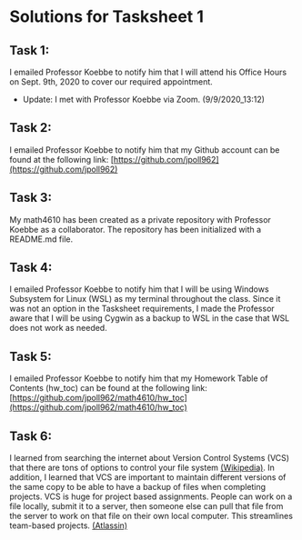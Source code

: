 # Solutions for Tasksheet 1
## Task 1:
  I emailed Professor Koebbe to notify him that I will attend his Office Hours on Sept. 9th, 2020 to cover our
  required appointment.
  * Update: I met with Professor Koebbe via Zoom. (9/9/2020_13:12)

## Task 2:
  I emailed Professor Koebbe to notify him that my Github account can be found at the following link:
  [https://github.com/jpoll962](https://github.com/jpoll962)

## Task 3:
  My math4610 has been created as a private repository with Professor Koebbe as a collaborator. The repository
  has been initialized with a README.md file.
  
## Task 4:
  I emailed Professor Koebbe to notify him that I will be using Windows Subsystem for Linux (WSL) as my terminal
  throughout the class. Since it was not an option in the Tasksheet requirements, I made the Professor aware that
  I will be using Cygwin as a backup to WSL in the case that WSL does not work as needed.
  
## Task 5:
  I emailed Professor Koebbe to notify him that my Homework Table of Contents (hw_toc) can be found at the
  following link:
  [https://github.com/jpoll962/math4610/hw_toc](https://github.com/jpoll962/math4610/hw_toc)
  
## Task 6:
  I learned from searching the internet about Version Control Systems (VCS) that there are tons of options to 
  control your file system [(Wikipedia)](https://en.wikipedia.org/wiki/List_of_version-control_software). In
  addition, I learned that VCS are important to maintain different versions of the same copy to be able to
  have a backup of files when completing projects. VCS is huge for project based assignments. People can
  work on a file locally, submit it to a server, then someone else can pull that file from the server to work on
  that file on their own local computer. This streamlines team-based projects. [(Atlassin)](https://www.atlassian.com/git/tutorials/what-is-version-control)
